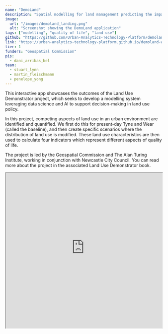 ```yaml
---
name: "DemoLand"
description: "Spatial modelling for land management predicting the impact of large-scale planning and land use changes on the quality of life."
image:
  url: "/images/demoland_landing.png"
  alt: "Screenshot showing the DemoLand application"
tags: ["modelling", "quality of life", "land use"]
github: "https://github.com/Urban-Analytics-Technology-Platform/demoland-web"
link: "https://urban-analytics-technology-platform.github.io/demoland-web/#10.05/54.94/-1.59"
tier: 1
funders: "Geospatial Commission"
pis:
  - dani_arribas_bel
team:
  - stuart_lynn
  - martin_fleischmann
  - penelope_yong
---
```


This interactive app showcases the outcomes of the Land Use Demonstrator project, which seeks to develop a modelling system leveraging data science and AI to support decision-making in land use policy.

In this project, competing aspects of land use in an urban environment are identified and quantified. We first do this for present-day Tyne and Wear (called the baseline), and then create specific scenarios where the distribution of land use is modified. These land use characteristics are then used to calculate four indicators which represent different aspects of quality of life.

The project is led by the Geospatial Commission and The Alan Turing Institute, working in conjunction with Newcastle City Council. You can read more about the project in the associated Land Use Demonstrator book.

<iframe style="width:100%;min-height:500px" src="https://urban-analytics-technology-platform.github.io/demoland-web/#10.05/54.94/-1.59" title="demoland"/>
